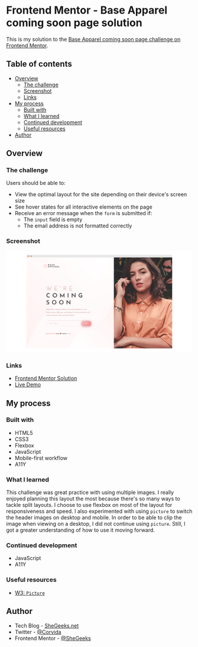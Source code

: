 # Frontend Mentor - Base Apparel coming soon page solution

This is my solution to the [Base Apparel coming soon page challenge on Frontend Mentor](https://www.frontendmentor.io/challenges/base-apparel-coming-soon-page-5d46b47f8db8a7063f9331a0).

## Table of contents

- [Overview](#overview)
  - [The challenge](#the-challenge)
  - [Screenshot](#screenshot)
  - [Links](#links)
- [My process](#my-process)
  - [Built with](#built-with)
  - [What I learned](#what-i-learned)
  - [Continued development](#continued-development)
  - [Useful resources](#useful-resources)
- [Author](#author)

## Overview

### The challenge

Users should be able to:

- View the optimal layout for the site depending on their device's screen size
- See hover states for all interactive elements on the page
- Receive an error message when the `form` is submitted if:
  - The `input` field is empty
  - The email address is not formatted correctly

### Screenshot

![Desktop Screenshot](desktop-ss.png)

### Links

- [Frontend Mentor Solution](#)
- [Live Demo](https://shegeeks.github.io/Frontend-Mentor-Projects/base-apparel/)

## My process

### Built with

- HTML5
- CSS3
- Flexbox
- JavaScript
- Mobile-first workflow
- A11Y


### What I learned

This challenge was great practice with using multiple images. I really enjoyed planning this layout the most because there's so many ways to tackle split layouts. I choose to use flexbox on most of the layout for responsiveness and speed. I also experimented with using `picture` to switch the header images on desktop and mobile. In order to be able to clip the image when viewing on a desktop, I did not continue using `picture`. Still, I got a greater understanding of how to use it moving forward.

### Continued development
- JavaScript
- A11Y

### Useful resources
- [W3: `Picture`](https://www.w3schools.com/html/html_images_picture.asp)

## Author

- Tech Blog - [SheGeeks.net](https://shegeeks.net)
- Twitter - [@Corvida](https://www.twitter.com/corvida)
- Frontend Mentor - [@SheGeeks](https://www.frontendmentor.io/profile/shegeeks)